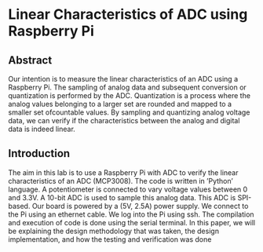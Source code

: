 # Linear Characteristics of ADC using Raspberry Pi

## Abstract 

Our intention is to measure the linear characteristics of an ADC using a Raspberry Pi. The sampling of analog data and subsequent conversion or quantization is performed by the ADC. Quantization is a process where the analog values belonging to a larger set are rounded and mapped to a smaller set ofcountable values. By sampling and quantizing analog voltage data, we can verify if the characteristics between the analog and digital data is indeed linear.

## Introduction
The  aim  in  this  lab  is  to  use  a  Raspberry  Pi  with  ADC to  verify  the  linear  characteristics  of  an  ADC  (MCP3008). The  code  is  written  in  ’Python’  language.  A  potentiometer is  connected  to  vary  voltage  values  between  0  and  3.3V.  A 10-bit ADC is used to sample this analog data. This ADC is SPI-based. Our  board  is  powered  by  a  (5V,  2.5A)  power  supply.  We connect  to  the  Pi  using  an  ethernet  cable.  We  log  into  the Pi using ssh. The compilation and execution of code is done using the serial terminal. In this paper, we will be explaining the design methodology that was taken, the design implementation, and how the testing and verification was done
